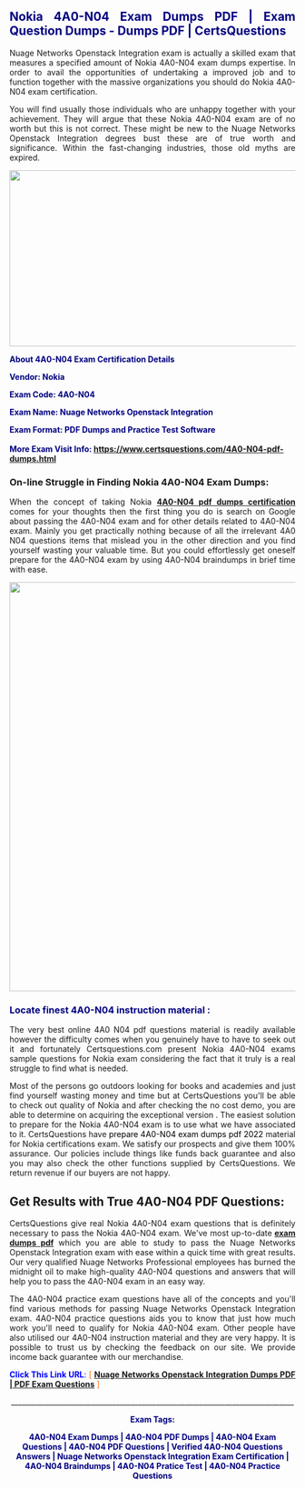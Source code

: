 <h2 style="text-align: justify;"><span style="color: #000080;">Nokia 4A0-N04 Exam Dumps PDF | Exam Question Dumps - Dumps PDF | CertsQuestions</span></h2>
<p style="text-align: justify;">Nuage Networks Openstack Integration exam is actually a skilled exam that measures a specified amount of Nokia  4A0-N04 exam dumps expertise. In order to avail the opportunities of undertaking a improved job and to function together with the massive organizations you should do Nokia 4A0-N04 exam certification.</p>
<p style="text-align: justify;">You will find usually those individuals who are unhappy together with your achievement. They will argue that these Nokia  4A0-N04 exam are of no worth but this is not correct. These might be new to the Nuage Networks Openstack Integration degrees bust these are of true worth and significance. Within the fast-changing industries, those old myths are expired.</p>
<p><img style="display: block; margin-left: auto; margin-right: auto;" src="https://i.imgur.com/eaP4ae9.png" width="840" height="310" /></p>
<p><span style="color: #000080;"><strong>About 4A0-N04 Exam Certification Details</strong></span></p>
<p><span style="color: #000080;"><strong>Vendor: Nokia<br /></strong></span></p>
<p><span style="color: #000080;"><strong>Exam Code: 4A0-N04</strong></span></p>
<p><span style="color: #000080;"><strong>Exam Name: Nuage Networks Openstack Integration</strong></span></p>
<p><span style="color: #000080;"><strong>Exam Format: PDF Dumps and Practice Test Software<br /><br />More Exam Visit Info: <span style="color: #ff6600;"><a href="https://www.certsquestions.com/4A0-N04-pdf-dumps.html">https://www.certsquestions.com/4A0-N04-pdf-dumps.html</a></span></strong></span></p>
<h3>On-line Struggle in Finding Nokia 4A0-N04 Exam Dumps:</h3>
<p style="text-align: justify;">When the concept of taking Nokia <a href="https://www.certsquestions.com/4A0-N04-pdf-dumps.html"><strong> 4A0-N04 pdf dumps certification</strong></a> comes for your thoughts then the first thing you do is search on Google about passing the 4A0-N04 exam and for other details related to 4A0-N04 exam. Mainly you get practically nothing because of all the irrelevant 4A0 N04 questions items that mislead you in the other direction and you find yourself wasting your valuable time. But you could effortlessly get oneself prepare for the 4A0-N04 exam by using 4A0-N04 braindumps in brief time with ease.</p>
<p><a href="https://www.certsquestions.com/4A0-N04-pdf-dumps.html"><img style="display: block; margin-left: auto; margin-right: auto;" src="https://i.imgur.com/pxhoKQ2.png" width="720" /></a></p>
<h3><span style="color: #000080;">Locate finest  4A0-N04 instruction material :</span></h3>
<p style="text-align: justify;">The very best online 4A0 N04 pdf questions material is readily available however the difficulty comes when you genuinely have to have to seek out it and fortunately Certsquestions.com present Nokia 4A0-N04 exams sample questions for Nokia  exam considering the fact that it truly is a real struggle to find what is needed.</p>
<p style="text-align: justify;">Most of the persons go outdoors looking for books and academies and just find yourself wasting money and time but at CertsQuestions you'll be able to check out quality of Nokia  and after checking the no cost demo, you are able to determine on acquiring the exceptional version . The easiest solution to prepare for the Nokia 4A0-N04 exam is to use what we have associated to it. CertsQuestions have <span style="color: #000000;">prepare 4A0-N04 exam dumps pdf 2022</span> material for Nokia certifications exam. We satisfy our prospects and give them 100% assurance. Our policies include things like funds back guarantee and also you may also check the other functions supplied by CertsQuestions. We return revenue if our buyers are not happy.</p>
<h2>Get Results with True 4A0-N04 PDF Questions:</h2>
<p style="text-align: justify;">CertsQuestions give real Nokia 4A0-N04 exam questions that is definitely necessary to pass the Nokia  4A0-N04 exam. We've most up-to-date<strong>&nbsp;<a href="https://www.certsquestions.com/">exam dumps pdf</a></strong>&nbsp;which you are able to study to pass the Nuage Networks Openstack Integration exam with ease within a quick time with great results. Our very qualified Nuage Networks Professional employees has burned the midnight oil to make high-quality 4A0-N04 questions and answers that will help you to pass the 4A0-N04 exam in an easy way.</p>
<p style="text-align: justify;">The 4A0-N04 practice exam questions have all of the concepts and you'll find various methods for passing Nuage Networks Openstack Integration exam. 4A0-N04 practice questions aids you to know that just how much work you'll need to qualify for Nokia  4A0-N04 exam. Other people have also utilised our 4A0-N04 instruction material and they are very happy. It is possible to trust us by checking the feedback on our site. We provide income back guarantee with our merchandise.</p>
<p style="text-align: justify;"><span style="color: #0000ff;"><strong>Click This Link URL</strong>:</span> <span style="color: #ff6600;">[ <strong><a href="https://www.certsquestions.com/nuage-networks-professional-certification.html">Nuage Networks Openstack Integration Dumps PDF | PDF Exam Questions</a></strong> ]</span></p>
<p style="text-align: center;">______________________________________________________________________________</p>
<p style="text-align: center;"><span style="color: #000080;"><strong>Exam Tags:</strong></span></p>
<p style="text-align: center;"><span style="color: #000080;"><strong>4A0-N04 Exam Dumps | 4A0-N04 PDF Dumps | 4A0-N04 Exam Questions | 4A0-N04 PDF Questions | Verified 4A0-N04 Questions Answers | Nuage Networks Openstack Integration Exam Certification | 4A0-N04 Braindumps | 4A0-N04 Pratice Test | 4A0-N04 Practice Questions</strong></span></p>
